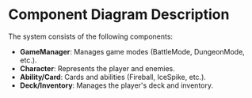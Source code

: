 # Component Diagram Description
The system consists of the following components:
- **GameManager**: Manages game modes (BattleMode, DungeonMode, etc.).
- **Character**: Represents the player and enemies.
- **Ability/Card**: Cards and abilities (Fireball, IceSpike, etc.).
- **Deck/Inventory**: Manages the player's deck and inventory.